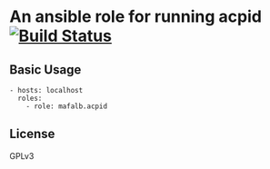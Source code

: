 # An ansible role for running acpid [![Build Status](https://travis-ci.com/mafalb/ansible-acpid.svg?branch=master)](https://travis-ci.com/mafalb/ansible-acpid.repo)

## Basic Usage

```
- hosts: localhost
  roles:
    - role: mafalb.acpid
```

## License

GPLv3


